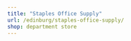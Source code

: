 ```yaml
---
title: "Staples Office Supply"
url: /edinburg/staples-office-supply/
shop: department store
---
```

